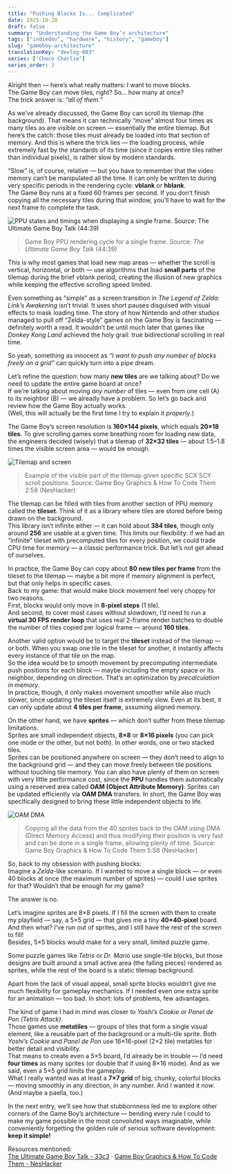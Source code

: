 ```yaml
---
title: "Pushing Blocks Is... Complicated"
date: 2025-10-20
draft: false
summary: "Understanding the Game Boy’s architecture"
tags: ["indiedev", "hardware", "history", "gameboy"]
slug: "gameboy-architecture"
translationKey: "devlog-003"
series: ["Choco Charlie"]
series_order: 3
---
```


Alright then — here’s what really matters: I want to move blocks.  
The Game Boy can move tiles, right? So... how many at once?  
The trick answer is: *“all of them.”*  

As we’ve already discussed, the Game Boy can scroll its tilemap (the background). That means it can technically “move” almost four times as many tiles as are visible on screen — essentially the entire tilemap. But here’s the catch: those tiles must already be loaded into that section of memory. And this is where the trick lies — the loading process, while extremely fast by the standards of its time (since it copies entire tiles rather than individual pixels), is rather slow by modern standards.

“Slow” is, of course, relative — but you have to remember that the video memory can’t be manipulated all the time. It can only be written to during very specific periods in the rendering cycle: **vblank** or **hblank**.  
The Game Boy runs at a fixed 60 frames per second. If you don’t finish copying all the necessary tiles during that window, you’ll have to wait for the next frame to complete the task.

![PPU states and timings when displaying a single frame. Source: The Ultimate Game Boy Talk (44:39)](ppu-timing-slide.png)
> Game Boy PPU rendering cycle for a single frame. Source: *The Ultimate Game Boy Talk* (44:39)

This is why most games that load new map areas — whether the scroll is vertical, horizontal, or both — use algorithms that load **small parts** of the tilemap during the brief vblank period, creating the illusion of new graphics while keeping the effective scrolling speed limited.  

Even something as “simple” as a screen transition in *The Legend of Zelda: Link’s Awakening* isn’t trivial. It uses short pauses disguised with visual effects to mask loading time. The story of how Nintendo and other studios managed to pull off “Zelda-style” games on the Game Boy is fascinating — definitely worth a read. It wouldn’t be until much later that games like *Donkey Kong Land* achieved the holy grail: true bidirectional scrolling in real time.

So yeah, something as innocent as *“I want to push any number of blocks freely on a grid”* can quickly turn into a pipe dream.

Let’s refine the question: how many **new tiles** are we talking about? Do we need to update the entire game board at once?  
If we’re talking about moving *any number* of tiles — even from one cell (A) to its neighbor (B) — we already have a problem. So let’s go back and review how the Game Boy actually works.  
(Well, this will actually be the first time I try to explain it *properly*.)

The Game Boy’s screen resolution is **160×144 pixels**, which equals **20×18 tiles**. To give scrolling games some breathing room for loading new data, the engineers decided (wisely) that a tilemap of **32×32 tiles** — about 1.5–1.8 times the visible screen area — would be enough.

![Tilemap and screen](tilemap.png)
> Example of the visible part of the tilemap given specific SCX SCY scroll positions. Source: Game Boy Graphics & How To Code Them 2:58 (NesHacker)

The tilemap can be filled with tiles from another section of PPU memory called the **tileset**. Think of it as a library where tiles are stored before being drawn on the background.  
This library isn’t infinite either — it can hold about **384 tiles**, though only around **256** are usable at a given time. This limits our flexibility: if we had an “infinite” tileset with precomputed tiles for every position, we could trade CPU time for memory — a classic performance trick. But let’s not get ahead of ourselves.

In practice, the Game Boy can copy about **80 new tiles per frame** from the tileset to the tilemap — maybe a bit more if memory alignment is perfect, but that only helps in specific cases.  
Back to my game: that would make block movement feel very choppy for two reasons.  
First, blocks would only move in **8-pixel steps** (1 tile).  
And second, to cover most cases without slowdown, I’d need to run a **virtual 30 FPS render loop** that uses real 2-frame render batches to double the number of tiles copied per logical frame — around **160 tiles**.

Another valid option would be to target the **tileset** instead of the tilemap — or both. When you swap one tile in the tileset for another, it instantly affects every instance of that tile on the map.  
So the idea would be to smooth movement by precomputing intermediate push positions for each block — maybe including the empty space or its neighbor, depending on direction. That’s an optimization by *precalculation in memory*.  
In practice, though, it only makes movement smoother while also much slower, since updating the tileset itself is extremely slow. Even at its best, it can only update about **4 tiles per frame**, assuming aligned memory.

On the other hand, we have **sprites** — which don’t suffer from these tilemap limitations.  
Sprites are small independent objects, **8×8** or **8×16 pixels** (you can pick one mode or the other, but not both). In other words, one or two stacked tiles.  
Sprites can be positioned anywhere on screen — they don’t need to align to the background grid — and they can move freely between tile positions without touching tile memory. You can also have plenty of them on screen with very little performance cost, since the **PPU** handles them automatically using a reserved area called **OAM (Object Attribute Memory)**. Sprites can be updated efficiently via **OAM DMA** transfers. In short, the Game Boy was specifically designed to bring these little independent objects to life.

![OAM DMA](dma_oam.png)
> Copying all the data from the 40 sprites back to the OAM using DMA (Direct Memory Access) and thus modifying their position is very fast and can be done in a single frame, allowing plenty of time. Source: Game Boy Graphics & How To Code Them 5:58 (NesHacker)

So, back to my obsession with pushing blocks:  
Imagine a *Zelda*-like scenario. If I wanted to move a single block — or even 40 blocks at once (the maximum number of sprites) — could I use sprites for that? Wouldn’t that be enough for my game?

The answer is no.

Let’s imagine sprites are 8×8 pixels. If I fill the screen with them to create my playfield — say, a 5×5 grid — that gives me a tiny **40×40-pixel** board. And then what? I’ve run out of sprites, and I still have the rest of the screen to fill!  
Besides, 5×5 blocks would make for a very small, limited puzzle game.  

Some puzzle games like *Tetris* or *Dr. Mario* use single-tile blocks, but those designs are built around a small active area (the falling pieces) rendered as sprites, while the rest of the board is a static tilemap background.

Apart from the lack of visual appeal, small sprite blocks wouldn’t give me much flexibility for gameplay mechanics. If I needed even one extra sprite for an animation — too bad. In short: lots of problems, few advantages.

The kind of game I had in mind was closer to *Yoshi’s Cookie* or *Panel de Pon (Tetris Attack)*.  
Those games use **metatiles** — groups of tiles that form a single visual element, like a reusable part of the background or a multi-tile sprite. Both *Yoshi’s Cookie* and *Panel de Pon* use 16×16-pixel (2×2 tile) metatiles for better detail and visibility.  
That means to create even a 5×5 board, I’d already be in trouble — I’d need **four times** as many sprites (or double that if using 8×16 mode). And as we said, even a 5×5 grid limits the gameplay.  
What I really wanted was at least a **7×7 grid** of big, chunky, colorful blocks — moving smoothly in any direction, in any number. And I wanted it *now*. (And maybe a paella, too.)

In the next entry, we’ll see how that stubbornness led me to explore other corners of the Game Boy’s architecture — bending every rule I could to make my game possible in the most convoluted ways imaginable, while conveniently forgetting the golden rule of serious software development: **keep it simple!**

Resources mentioned:  
[The Ultimate Game Boy Talk - 33c3](https://www.youtube.com/watch?v=HyzD8pNlpwI) · [Game Boy Graphics & How To Code Them - NesHacker](https://www.youtube.com/watch?v=F2AXJgsrs90)